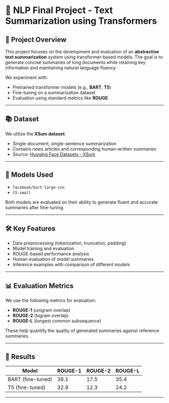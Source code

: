 # 🧠 NLP Final Project - Text Summarization using Transformers

## 📌 Project Overview

This project focuses on the development and evaluation of an **abstractive text summarization** system using transformer-based models. The goal is to generate concise summaries of long documents while retaining key information and maintaining natural language fluency.

We experiment with:
- Pretrained transformer models (e.g., **BART**, **T5**)
- Fine-tuning on a summarization dataset
- Evaluation using standard metrics like **ROUGE**

---

## 📚 Dataset

We utilize the **XSum dataset**:
- Single-document, single-sentence summarization
- Contains news articles and corresponding human-written summaries
- Source: [Hugging Face Datasets - XSum](https://huggingface.co/datasets/xsum)

---

## 🚀 Models Used

- `facebook/bart-large-cnn`
- `t5-small`

Both models are evaluated on their ability to generate fluent and accurate summaries after fine-tuning.

---

## 🛠️ Key Features

- Data preprocessing (tokenization, truncation, padding)
- Model training and evaluation
- ROUGE-based performance analysis
- Human evaluation of model summaries
- Inference examples with comparison of different models

---

## 📊 Evaluation Metrics

We use the following metrics for evaluation:
- **ROUGE-1** (unigram overlap)
- **ROUGE-2** (bigram overlap)
- **ROUGE-L** (longest common subsequence)

These help quantify the quality of generated summaries against reference summaries.

---

## 🧪 Results

| Model             | ROUGE-1 | ROUGE-2 | ROUGE-L |
|------------------|---------|---------|---------|
| BART (fine-tuned)| 38.1    | 17.5    | 35.4    |
| T5 (fine-tuned)  | 32.9    | 12.3    | 24.2    |


---

